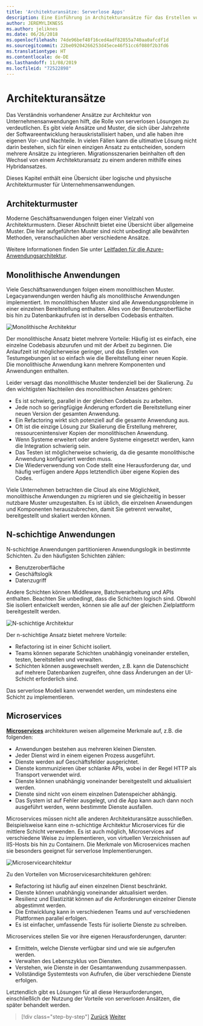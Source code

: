 ```yaml
---
title: 'Architekturansätze: Serverlose Apps'
description: Eine Einführung in Architekturansätze für das Erstellen von cloudbasierten Unternehmensanwendungen, von n-schichtigen Architekturen bis hin zu serverlosen Lösungen.
author: JEREMYLIKNESS
ms.author: jeliknes
ms.date: 06/26/2018
ms.openlocfilehash: 74de96bef48f16ced4adf82855a740aa0afcdf1d
ms.sourcegitcommit: 22be09204266253d45ece46f51cc6f080f2b3fd6
ms.translationtype: HT
ms.contentlocale: de-DE
ms.lasthandoff: 11/08/2019
ms.locfileid: "72522898"
---
```

# <a name="architecture-approaches"></a>Architekturansätze

Das Verständnis vorhandener Ansätze zur Architektur von Unternehmensanwendungen hilft, die Rolle von serverlosen Lösungen zu verdeutlichen. Es gibt viele Ansätze und Muster, die sich über Jahrzehnte der Softwareentwicklung herauskristallisiert haben, und alle haben ihre eigenen Vor- und Nachteile. In vielen Fällen kann die ultimative Lösung nicht darin bestehen, sich für einen einzigen Ansatz zu entscheiden, sondern mehrere Ansätze zu integrieren. Migrationsszenarien beinhalten oft den Wechsel von einem Architekturansatz zu einem anderen mithilfe eines Hybridansatzes.

Dieses Kapitel enthält eine Übersicht über logische und physische Architekturmuster für Unternehmensanwendungen.

## <a name="architecture-patterns"></a>Architekturmuster

Moderne Geschäftsanwendungen folgen einer Vielzahl von Architekturmustern. Dieser Abschnitt bietet eine Übersicht über allgemeine Muster. Die hier aufgeführten Muster sind nicht unbedingt alle bewährten Methoden, veranschaulichen aber verschiedene Ansätze.

Weitere Informationen finden Sie unter [Leitfaden für die Azure-Anwendungsarchitektur](https://docs.microsoft.com/azure/architecture/guide/).

## <a name="monoliths"></a>Monolithische Anwendungen

Viele Geschäftsanwendungen folgen einem monolithischen Muster. Legacyanwendungen werden häufig als monolithische Anwendungen implementiert. Im monolithischen Muster sind alle Anwendungsprobleme in einer einzelnen Bereitstellung enthalten. Alles von der Benutzeroberfläche bis hin zu Datenbankaufrufen ist in derselben Codebasis enthalten.

![Monolithische Architektur](./media/monolith-architecture.png)

Der monolithische Ansatz bietet mehrere Vorteile: Häufig ist es einfach, eine einzelne Codebasis abzurufen und mit der Arbeit zu beginnen. Die Anlaufzeit ist möglicherweise geringer, und das Erstellen von Testumgebungen ist so einfach wie die Bereitstellung einer neuen Kopie. Die monolithische Anwendung kann mehrere Komponenten und Anwendungen enthalten.

Leider versagt das monolithische Muster tendenziell bei der Skalierung. Zu den wichtigsten Nachteilen des monolithischen Ansatzes gehören:

- Es ist schwierig, parallel in der gleichen Codebasis zu arbeiten.
- Jede noch so geringfügige Änderung erfordert die Bereitstellung einer neuen Version der gesamten Anwendung.
- Ein Refactoring wirkt sich potenziell auf die gesamte Anwendung aus.
- Oft ist die einzige Lösung zur Skalierung die Erstellung mehrerer, ressourcenintensiver Kopien der monolithischen Anwendung.
- Wenn Systeme erweitert oder andere Systeme eingesetzt werden, kann die Integration schwierig sein.
- Das Testen ist möglicherweise schwierig, da die gesamte monolithische Anwendung konfiguriert werden muss.
- Die Wiederverwendung von Code stellt eine Herausforderung dar, und häufig verfügen andere Apps letztendlich über eigene Kopien des Codes.

Viele Unternehmen betrachten die Cloud als eine Möglichkeit, monolithische Anwendungen zu migrieren und sie gleichzeitig in besser nutzbare Muster umzugestalten. Es ist üblich, die einzelnen Anwendungen und Komponenten herauszubrechen, damit Sie getrennt verwaltet, bereitgestellt und skaliert werden können.

## <a name="n-layer-applications"></a>N-schichtige Anwendungen

N-schichtige Anwendungen partitionieren Anwendungslogik in bestimmte Schichten. Zu den häufigsten Schichten zählen:

- Benutzeroberfläche
- Geschäftslogik
- Datenzugriff

Andere Schichten können Middleware, Batchverarbeitung und APIs enthalten. Beachten Sie unbedingt, dass die Schichten logisch sind. Obwohl Sie isoliert entwickelt werden, können sie alle auf der gleichen Zielplattform bereitgestellt werden.

![N-schichtige Architektur](./media/n-layer-architecture.png)

Der n-schichtige Ansatz bietet mehrere Vorteile:

- Refactoring ist in einer Schicht isoliert.
- Teams können separate Schichten unabhängig voneinander erstellen, testen, bereitstellen und verwalten.
- Schichten können ausgewechselt werden, z.B. kann die Datenschicht auf mehrere Datenbanken zugreifen, ohne dass Änderungen an der UI-Schicht erforderlich sind.

Das serverlose Modell kann verwendet werden, um mindestens eine Schicht zu implementieren.

## <a name="microservices"></a>Microservices

**[Microservices](https://docs.microsoft.com/azure/architecture/guide/architecture-styles/microservices)** architekturen weisen allgemeine Merkmale auf, z.B. die folgenden:

- Anwendungen bestehen aus mehreren kleinen Diensten.
- Jeder Dienst wird in einem eigenen Prozess ausgeführt.
- Dienste werden auf Geschäftsfelder ausgerichtet.
- Dienste kommunizieren über schlanke APIs, wobei in der Regel HTTP als Transport verwendet wird.
- Dienste können unabhängig voneinander bereitgestellt und aktualisiert werden.
- Dienste sind nicht von einem einzelnen Datenspeicher abhängig.
- Das System ist auf Fehler ausgelegt, und die App kann auch dann noch ausgeführt werden, wenn bestimmte Dienste ausfallen.

Microservices müssen nicht alle anderen Architekturansätze ausschließen. Beispielsweise kann eine n-schichtige Architektur Microservices für die mittlere Schicht verwenden. Es ist auch möglich, Microservices auf verschiedene Weise zu implementieren, von virtuellen Verzeichnissen auf IIS-Hosts bis hin zu Containern. Die Merkmale von Microservices machen sie besonders geeignet für serverlose Implementierungen.

![Microservicearchitektur](./media/microservices-architecture.png)

Zu den Vorteilen von Microservicesarchitekturen gehören:

- Refactoring ist häufig auf einen einzelnen Dienst beschränkt.
- Dienste können unabhängig voneinander aktualisiert werden.
- Resilienz und Elastizität können auf die Anforderungen einzelner Dienste abgestimmt werden.
- Die Entwicklung kann in verschiedenen Teams und auf verschiedenen Plattformen parallel erfolgen.
- Es ist einfacher, umfassende Tests für isolierte Dienste zu schreiben.

Microservices stellen Sie vor ihre eigenen Herausforderungen, darunter:

- Ermitteln, welche Dienste verfügbar sind und wie sie aufgerufen werden.
- Verwalten des Lebenszyklus von Diensten.
- Verstehen, wie Dienste in der Gesamtanwendung zusammenpassen.
- Vollständige Systemtests von Aufrufen, die über verschiedene Dienste erfolgen.

Letztendlich gibt es Lösungen für all diese Herausforderungen, einschließlich der Nutzung der Vorteile von serverlosen Ansätzen, die später behandelt werden.

>[!div class="step-by-step"]
>[Zurück](index.md)
>[Weiter](architecture-deployment-approaches.md)
